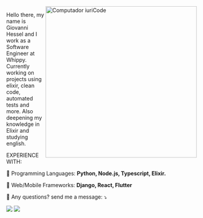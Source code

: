 <img src="https://raw.githubusercontent.com/MicaelliMedeiros/micaellimedeiros/master/image/computer-illustration.png" min-width="400px" max-width="400px" width="400px" align="right" alt="Computador iuriCode">

<p align="left"> 
  Hello there, my name is Giovanni Hessel and I work as a Software Engineer at Whippy. Currently working on projects using elixir, clean code, automated tests and more. Also deepening my knowledge in Elixir and studying english.
</p>

<p align="left">
  EXPERIENCE WITH:
</p>

<p align="left">
  🦄 Programming Languages: <strong>Python, Node.js, Typescript, Elixir.</strong>
</p>

<p align="left">
  💼 Web/Mobile Frameworks: <strong>Django, React, Flutter</strong>
</p>

<p align="left">
  💌 Any questions? send me a message: ⤵️
</p>

<p align="left">
  <a href="https://www.linkedin.com/in/giovanni-garcia-hessel-137b1393/" alt="Linkedin">
  <img src="https://img.shields.io/badge/-Linkedin-0e76a8?style=flat-square&logo=Linkedin&logoColor=white&link=https://www.linkedin.com/in/giovanni-garcia-hessel-137b1393/" /></a>

  <a href="https://api.whatsapp.com/send?phone=5515988002099" alt="WhatsApp">
  <img src="https://img.shields.io/badge/-WhatsApp-25d366?style=flat-square&labelColor=25d366&logo=whatsapp&logoColor=white&link=https://api.whatsapp.com/send?phone=5515988002099"/></a>
</p>  
